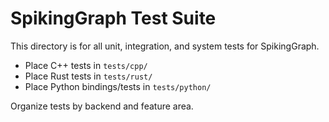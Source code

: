 # SpikingGraph Test Suite

This directory is for all unit, integration, and system tests for SpikingGraph.

- Place C++ tests in `tests/cpp/`
- Place Rust tests in `tests/rust/`
- Place Python bindings/tests in `tests/python/`

Organize tests by backend and feature area.
